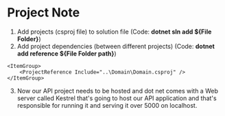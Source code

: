 # Project Note

1. Add projects \(csproj file\) to solution file \(Code: **dotnet sln add ${File Folder}**\)
2. Add project dependencies \(between different projects\) \(Code: **dotnet add reference ${File Folder path}**\)

```text
<ItemGroup>
    <ProjectReference Include="..\Domain\Domain.csproj" />
</ItemGroup>
```

3. Now our API project needs to be hosted and dot net comes with a Web server called Kestrel that's going to host our API application and that's responsible for running it and serving it over 5000 on localhost.

